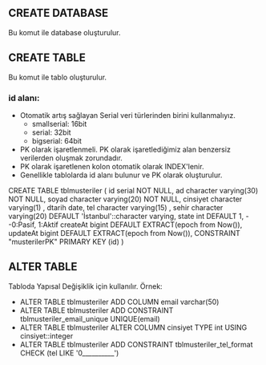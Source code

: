## CREATE DATABASE
Bu komut ile database oluşturulur.

## CREATE TABLE
Bu komut ile tablo oluşturulur.

### id alanı:
* Otomatik artış sağlayan Serial veri türlerinden birini kullanmalıyız.
    * smallserial: 16bit
    * serial:      32bit
    * bigserial:   64bit
* PK olarak işaretlenmeli. PK olarak işaretlediğimiz alan benzersiz verilerden oluşmak zorundadır.
* PK olarak işaretlenen kolon otomatik olarak INDEX'lenir.
* Genellikle tablolarda id alanı bulunur ve PK olarak oluşturulur.

CREATE TABLE tblmusteriler
(
id serial NOT NULL,
ad character varying(30) NOT NULL,
soyad character varying(20)  NOT NULL,
cinsiyet character varying(1) ,
dtarih date,
tel character varying(15) ,
sehir character varying(20)  DEFAULT 'İstanbul'::character varying,
state int DEFAULT 1, --0:Pasif, 1:Aktif
createAt bigint DEFAULT EXTRACT(epoch from Now()),
updateAt bigint DEFAULT EXTRACT(epoch from Now()),
CONSTRAINT "musterilerPK" PRIMARY KEY (id)
)

## ALTER TABLE
Tabloda Yapısal Değişiklik için kullanılır.
Örnek:
* ALTER TABLE tblmusteriler ADD COLUMN email  varchar(50)
* ALTER TABLE tblmusteriler ADD CONSTRAINT tblmusteriler_email_unique UNIQUE(email)
* ALTER TABLE tblmusteriler ALTER COLUMN cinsiyet TYPE int USING cinsiyet::integer
* ALTER TABLE tblmusteriler ADD CONSTRAINT tblmusteriler_tel_format CHECK (tel LIKE '0__________')